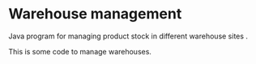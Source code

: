 # Warehouse management

Java program for managing product stock in different warehouse sites .

This is some code to manage warehouses.
